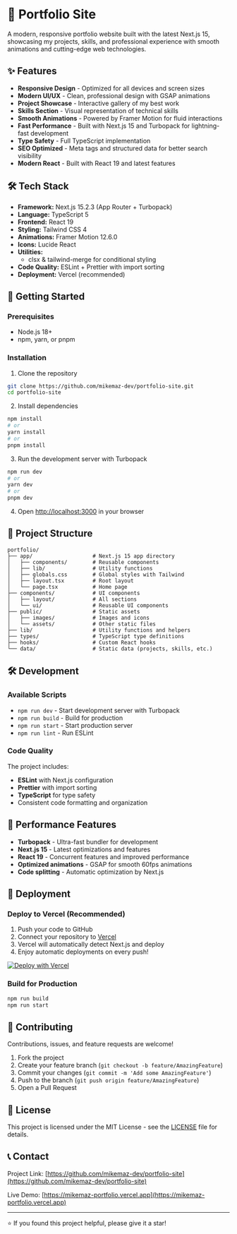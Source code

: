 # 🚀 Portfolio Site

A modern, responsive portfolio website built with the latest Next.js 15, showcasing my projects, skills, and professional experience with smooth animations and cutting-edge web technologies.

## ✨ Features

- **Responsive Design** - Optimized for all devices and screen sizes
- **Modern UI/UX** - Clean, professional design with GSAP animations
- **Project Showcase** - Interactive gallery of my best work
- **Skills Section** - Visual representation of technical skills
- **Smooth Animations** - Powered by Framer Motion for fluid interactions
- **Fast Performance** - Built with Next.js 15 and Turbopack for lightning-fast development
- **Type Safety** - Full TypeScript implementation
- **SEO Optimized** - Meta tags and structured data for better search visibility
- **Modern React** - Built with React 19 and latest features

## 🛠️ Tech Stack

- **Framework:** Next.js 15.2.3 (App Router + Turbopack)
- **Language:** TypeScript 5
- **Frontend:** React 19
- **Styling:** Tailwind CSS 4
- **Animations:** Framer Motion 12.6.0
- **Icons:** Lucide React
- **Utilities:** 
  - clsx & tailwind-merge for conditional styling
- **Code Quality:** ESLint + Prettier with import sorting
- **Deployment:** Vercel (recommended)

## 🚀 Getting Started

### Prerequisites

- Node.js 18+ 
- npm, yarn, or pnpm

### Installation

1. Clone the repository
```bash
git clone https://github.com/mikemaz-dev/portfolio-site.git
cd portfolio-site
```

2. Install dependencies
```bash
npm install
# or
yarn install
# or
pnpm install
```

3. Run the development server with Turbopack
```bash
npm run dev
# or
yarn dev
# or
pnpm dev
```

4. Open [http://localhost:3000](http://localhost:3000) in your browser

## 📁 Project Structure

```
portfolio/
├── app/                   # Next.js 15 app directory
│   ├── components/        # Reusable components
│   ├── lib/               # Utility functions
│   ├── globals.css        # Global styles with Tailwind
│   ├── layout.tsx         # Root layout
│   └── page.tsx           # Home page
├── components/            # UI components
│   ├── layout/            # All sections
│   └── ui/                # Reusable UI components
├── public/                # Static assets
│   ├── images/            # Images and icons
│   └── assets/            # Other static files
├── lib/                   # Utility functions and helpers
├── types/                 # TypeScript type definitions
├── hooks/                 # Custom React hooks
└── data/                  # Static data (projects, skills, etc.)
```

## 🛠️ Development

### Available Scripts

- `npm run dev` - Start development server with Turbopack
- `npm run build` - Build for production
- `npm run start` - Start production server
- `npm run lint` - Run ESLint

### Code Quality

The project includes:
- **ESLint** with Next.js configuration
- **Prettier** with import sorting
- **TypeScript** for type safety
- Consistent code formatting and organization

## 🚀 Performance Features

- **Turbopack** - Ultra-fast bundler for development
- **Next.js 15** - Latest optimizations and features
- **React 19** - Concurrent features and improved performance
- **Optimized animations** - GSAP for smooth 60fps animations
- **Code splitting** - Automatic optimization by Next.js

## 🚀 Deployment

### Deploy to Vercel (Recommended)

1. Push your code to GitHub
2. Connect your repository to [Vercel](https://vercel.com)
3. Vercel will automatically detect Next.js and deploy
4. Enjoy automatic deployments on every push!

[![Deploy with Vercel](https://vercel.com/button)](https://vercel.com/new/clone?repository-url=https://github.com/mikemaz-dev/portfolio-site)

### Build for Production

```bash
npm run build
npm run start
```

## 🤝 Contributing

Contributions, issues, and feature requests are welcome!

1. Fork the project
2. Create your feature branch (`git checkout -b feature/AmazingFeature`)
3. Commit your changes (`git commit -m 'Add some AmazingFeature'`)
4. Push to the branch (`git push origin feature/AmazingFeature`)
5. Open a Pull Request

## 📄 License

This project is licensed under the MIT License - see the [LICENSE](LICENSE) file for details.

## 📞 Contact

Project Link: [https://github.com/mikemaz-dev/portfolio-site](https://github.com/mikemaz-dev/portfolio-site)

Live Demo: [https://mikemaz-portfolio.vercel.app](https://mikemaz-portfolio.vercel.app)

---

⭐️ If you found this project helpful, please give it a star!
